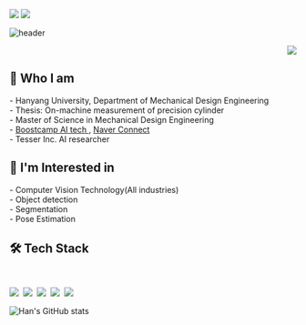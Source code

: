 <p align="left">
  <a href="mailto:yuyuqw92@gmail.com"><img src="https://img.shields.io/badge/Gmail-d14836?style=flat-square&logo=Gmail&logoColor=white&link=yuyuqw92@gmail.com"/></a>
  <a href="https://twilight-han.notion.site/Tech-Blog-f5cb4815912943ffb2f96766d26f264d"><img src="https://img.shields.io/badge/Blog-000000?style=flat-square&logo=Notion&logoColor=#FFFFFF&link=https://twilight-han.notion.site/Tech-Blog-f5cb4815912943ffb2f96766d26f264d"/></a> 
</p>

![header](https://capsule-render.vercel.app/api?type=soft&color=3776AB&height=150&section=header&text=Hi,%20I'm%20MinhanBae%20&fontSize=70&fontColor=FFFFFF&animation=twinkling)

<p align="right">
  <a href="https://hits.seeyoufarm.com"><img src="https://hits.seeyoufarm.com/api/count/incr/badge.svg?url=https%3A%2F%2Fgithub.com%2FMinhan-Bae&count_bg=%2379C83D&title_bg=%23555555&icon=&icon_color=%23E7E7E7&title=hits&edge_flat=false"/></a>
</p>

<h2> 💬 Who I am </h2>
- Hanyang University, Department of Mechanical Design Engineering </br>
  - Thesis: On-machine measurement of precision cylinder </br>
  - Master of Science in Mechanical Design Engineering </br>
- <a href="https://boostcamp.connect.or.kr/"> Boostcamp AI tech </a>, <a href="https://www.connect.or.kr/"> Naver Connect </a> </br>
- Tesser Inc. AI researcher </br>

<h2> 🌱 I'm Interested in </h2>
- Computer Vision Technology(All industries) </br>
  - Object detection </br>
  - Segmentation </br>
  - Pose Estimation </br>

<h2> 🛠 Tech Stack </h2> </br>
<p>
  <img src="https://img.shields.io/badge/Python-3776AB?style=flat-square&logo=Python&logoColor=white"/></a>&nbsp
  <img src="https://img.shields.io/badge/Pytorch-EE4C2C?style=flat-square&logo=Pytorch&logoColor=white"/></a>&nbsp
  <img src="https://img.shields.io/badge/Pytorch Lightning-792EE5?style=flat-square&logo=Pytorch Lightning&logoColor=white"/></a>&nbsp
  <img src="https://img.shields.io/badge/Git-F05032?style=flat-square&logo=Git&amp;logoColor=white"/></a>&nbsp 
  <img src="https://img.shields.io/badge/OpenCV-5C3EE8?style=flat-square&logo=OpenCV&amp;logoColor=white"/></a>&nbsp  
</p>

![Han's GitHub stats](https://github-readme-stats.vercel.app/api?username=Minhan-Bae&show_icons=true&theme=github_dark)
